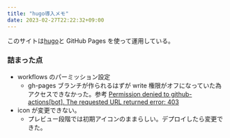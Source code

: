 ```yaml
---
title: "hugo導入メモ"
date: 2023-02-27T22:22:32+09:00
---
```


このサイトは[hugo](https://github.com/gohugoio/hugo)と GitHub Pages を使って運用している。

### 詰まった点

- workflows のパーミッション設定
  - gh-pages ブランチが作られるはずが write 権限がオフになっていた為アクセスできなかった。参考 [Permission denied to github-actions[bot]. The requested URL returned error: 403](https://stackoverflow.com/questions/73687176/permission-denied-to-github-actionsbot-the-requested-url-returned-error-403)
- icon が変更できない。
  - プレビュー段階では初期アイコンのままらしい。デプロイしたら変更できた。


